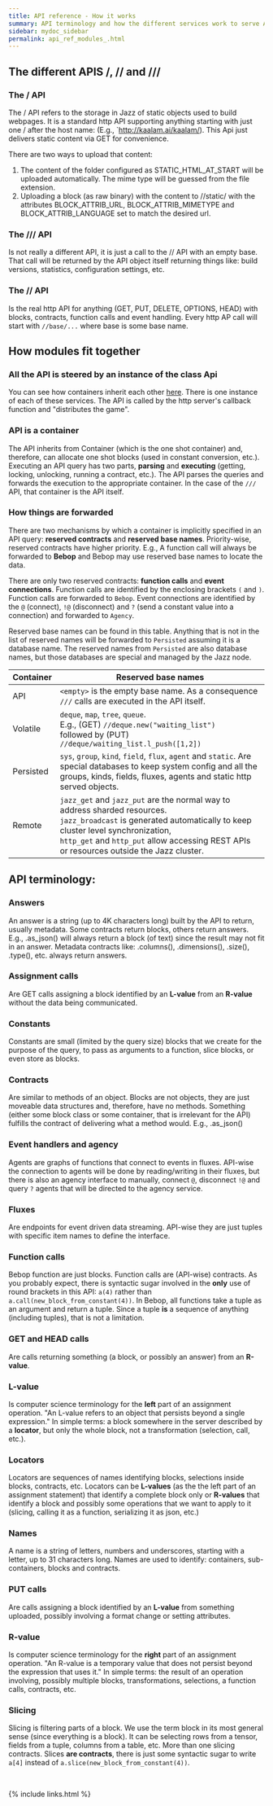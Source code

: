 ```yaml
---
title: API reference - How it works
summary: API terminology and how the different services work to serve API calls and how it works in Bebop and C++.
sidebar: mydoc_sidebar
permalink: api_ref_modules_.html
---
```


## The different APIS /, // and ///

### The / API

The / API refers to the storage in Jazz of static objects used to build webpages. It is a standard http API supporting anything starting
with just one / after the host name: (E.g., `http://kaalam.ai/kaalam/). This Api just delivers static content via GET for convenience.

There are two ways to upload that content:

1. The content of the folder configured as STATIC_HTML_AT_START will be uploaded automatically. The mime type will be guessed from the
file extension.
2. Uploading a block (as raw binary) with the content to //static/ with the attributes BLOCK_ATTRIB_URL, BLOCK_ATTRIB_MIMETYPE and BLOCK_ATTRIB_LANGUAGE set to match the desired url.

### The /// API

Is not really a different API, it is just a call to the // API with an empty base. That call will be returned by the API object itself
returning things like: build versions, statistics, configuration settings, etc.

### The // API

Is the real http API for anything (GET, PUT, DELETE, OPTIONS, HEAD) with blocks, contracts, function calls and event handling.
Every http AP call will start with `//base/...` where base is some base name.

## How modules fit together

### All the API is steered by an instance of the class Api

You can see how containers inherit each other [here](/develop_jazz02/classjazz__elements_1_1Container.html). There is one instance of
each of these services. The API is called by the http server's callback function and "distributes the game".

### API is a container

The API inherits from Container (which is the one shot container) and, therefore, can allocate one shot blocks (used in constant
conversion, etc.). Executing an API query has two parts, **parsing** and **executing** (getting, locking, unlocking, running a contract,
etc.). The API parses the queries and forwards the execution to the appropriate container. In the case of the `///` API, that container
is the API itself.

### How things are forwarded

There are two mechanisms by which a container is implicitly specified in an API query: **reserved contracts** and **reserved base names**.
Priority-wise, reserved contracts have higher priority. E.g., A function call will always be forwarded to **Bebop** and Bebop may use
reserved base names to locate the data.

There are only two reserved contracts: **function calls** and **event connections**. Function calls are identified by the enclosing
brackets `(` and `)`. Function calls are forwarded to `Bebop`. Event connections are identified by the `@` (connect), `!@` (disconnect)
and `?` (send a constant value into a connection) and forwarded to `Agency`.

Reserved base names can be found in this table. Anything that is not in the list of reserved names will be forwarded to `Persisted`
assuming it is a database name. The reserved names from `Persisted` are also database names, but those databases are special and managed
by the Jazz node.

Container | Reserved base names
--------- | ----------------------------------------------------------------
API | `<empty>` is the empty base name. As a consequence `///` calls are executed in the API itself.
Volatile | `deque`, `map`, `tree`, `queue`. <br/>E.g., (GET) `//deque.new("waiting_list")` <br/>followed by (PUT) `//deque/waiting_list.l_push([1,2])`
Persisted | `sys`, `group`, `kind`, `field`, `flux`, `agent` and `static`. Are special databases to keep system config and all the groups, kinds, fields, fluxes, agents and static http served objects.
Remote | `jazz_get` and `jazz_put` are the normal way to address sharded resources. <br/>`jazz_broadcast` is generated automatically to keep cluster level synchronization, <br/>`http_get` and `http_put` allow accessing REST APIs or resources outside the Jazz cluster.


## API terminology:

### Answers

An answer is a string (up to 4K characters long) built by the API to return, usually metadata. Some contracts return blocks, others
return answers. E.g., .as_json() will always return a block (of text) since the result may not fit in an answer. Metadata contracts like:
.columns(), .dimensions(), .size(), .type(), etc. always return answers.

### Assignment calls

Are GET calls assigning a block identified by an **L-value** from an **R-value** without the data being communicated.

### Constants

Constants are small (limited by the query size) blocks that we create for the purpose of the query, to pass as arguments to a function,
slice blocks, or even store as blocks.

### Contracts

Are similar to methods of an object. Blocks are not objects, they are just moveable data structures and, therefore, have no methods.
Something (either some block class or some container, that is irrelevant for the API) fulfills the contract of delivering what a method
would. E.g., .as_json()

### Event handlers and agency

Agents are graphs of functions that connect to events in fluxes. API-wise the connection to agents will be done by reading/writing
in their fluxes, but there is also an agency interface to manually, connect `@`, disconnect `!@` and query `?` agents that will be
directed to the agency service.

### Fluxes

Are endpoints for event driven data streaming. API-wise they are just tuples with specific item names to define the interface.

### Function calls

Bebop function are just blocks. Function calls are (API-wise) contracts. As you probably expect, there is syntactic sugar involved
in the **only** use of round brackets in this API: `a(4)` rather than `a.call(new_block_from_constant(4))`. In Bebop, all functions
take a tuple as an argument and return a tuple. Since a tuple **is** a sequence of anything (including tuples), that is not a limitation.

### GET and HEAD calls

Are calls returning something (a block, or possibly an answer) from an **R-value**.

### L-value

Is computer science terminology for the **left** part of an assignment operation. "An L-value refers to an object that persists beyond
a single expression." In simple terms: a block somewhere in the server described by a **locator**, but only the whole block, not
a transformation (selection, call, etc.).

### Locators

Locators are sequences of names identifying blocks, selections inside blocks, contracts, etc. Locators can be **L-values** (as the the left
part of an assignment statement) that identify a complete block only or **R-values** that identify a block and possibly some operations
that we want to apply to it (slicing, calling it as a function, serializing it as json, etc.)

### Names

A name is a string of letters, numbers and underscores, starting with a letter, up to 31 characters long. Names are used to identify:
containers, sub-containers, blocks and contracts.

### PUT calls

Are calls assigning a block identified by an **L-value** from something uploaded, possibly involving a format change or setting attributes.

### R-value

Is computer science terminology for the **right** part of an assignment operation. "An R-value is a temporary value that does not persist
beyond the expression that uses it." In simple terms: the result of an operation involving, possibly multiple blocks, transformations,
selections, a function calls, contracts, etc.

### Slicing

Slicing is filtering parts of a block. We use the term block in its most general sense (since everything is a block). It can be selecting
rows from a tensor, fields from a tuple, columns from a table, etc. More than one slicing contracts. Slices **are contracts**, there is
just some syntactic sugar to write `a[4]` instead of `a.slice(new_block_from_constant(4))`.

<br/>

{% include links.html %}
